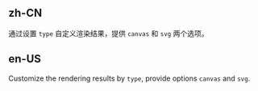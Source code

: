 ## zh-CN

通过设置 `type` 自定义渲染结果，提供 `canvas` 和 `svg` 两个选项。

## en-US

Customize the rendering results by `type`, provide options `canvas` and `svg`.

